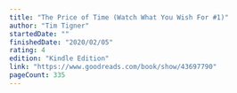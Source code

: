 ```yaml
---
title: "The Price of Time (Watch What You Wish For #1)"
author: "Tim Tigner"
startedDate: ""
finishedDate: "2020/02/05"
rating: 4
edition: "Kindle Edition"
link: "https://www.goodreads.com/book/show/43697790"
pageCount: 335
---
```




